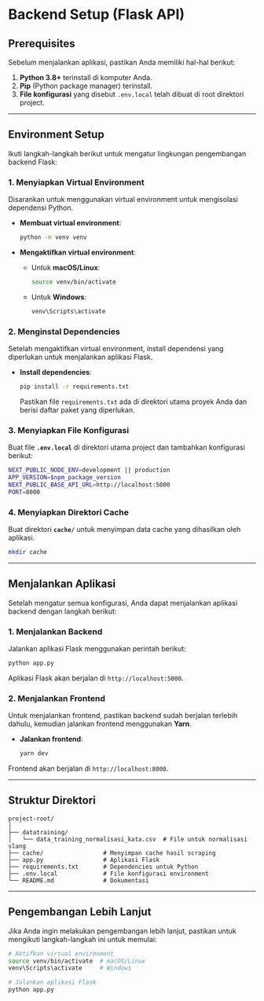 # Backend Setup (Flask API)

## Prerequisites

Sebelum menjalankan aplikasi, pastikan Anda memiliki hal-hal berikut:

1. **Python 3.8+** terinstall di komputer Anda.
2. **Pip** (Python package manager) terinstall.
3. **File konfigurasi** yang disebut `.env.local` telah dibuat di root direktori project.

---

## Environment Setup

Ikuti langkah-langkah berikut untuk mengatur lingkungan pengembangan backend Flask:

### 1. Menyiapkan Virtual Environment

Disarankan untuk menggunakan virtual environment untuk mengisolasi dependensi Python.

- **Membuat virtual environment**:

  ```bash
  python -m venv venv
  ```

- **Mengaktifkan virtual environment**:

  - Untuk **macOS/Linux**:

    ```bash
    source venv/bin/activate
    ```

  - Untuk **Windows**:

    ```bash
    venv\Scripts\activate
    ```

### 2. Menginstal Dependencies

Setelah mengaktifkan virtual environment, install dependensi yang diperlukan untuk menjalankan aplikasi Flask.

- **Install dependencies**:

  ```bash
  pip install -r requirements.txt
  ```

  Pastikan file `requirements.txt` ada di direktori utama proyek Anda dan berisi daftar paket yang diperlukan.

### 3. Menyiapkan File Konfigurasi

Buat file **`.env.local`** di direktori utama project dan tambahkan konfigurasi berikut:

```bash
NEXT_PUBLIC_NODE_ENV=development || production
APP_VERSION=$npm_package_version
NEXT_PUBLIC_BASE_API_URL=http://localhost:5000
PORT=8000
```

### 4. Menyiapkan Direktori Cache

Buat direktori **`cache/`** untuk menyimpan data cache yang dihasilkan oleh aplikasi.

```bash
mkdir cache
```

---

## Menjalankan Aplikasi

Setelah mengatur semua konfigurasi, Anda dapat menjalankan aplikasi backend dengan langkah berikut:

### 1. Menjalankan Backend

Jalankan aplikasi Flask menggunakan perintah berikut:

```bash
python app.py
```

Aplikasi Flask akan berjalan di `http://localhost:5000`.

### 2. Menjalankan Frontend

Untuk menjalankan frontend, pastikan backend sudah berjalan terlebih dahulu, kemudian jalankan frontend menggunakan **Yarn**.

- **Jalankan frontend**:

  ```bash
  yarn dev
  ```

Frontend akan berjalan di `http://localhost:8000`.

---

## Struktur Direktori

```plaintext
project-root/
│
├── datatraining/
│   └── data_training_normalisasi_kata.csv  # File untuk normalisasi slang
├── cache/                 # Menyimpan cache hasil scraping
├── app.py                 # Aplikasi Flask
├── requirements.txt       # Dependencies untuk Python
├── .env.local             # File konfigurasi environment
└── README.md              # Dokumentasi
```

---

## Pengembangan Lebih Lanjut

Jika Anda ingin melakukan pengembangan lebih lanjut, pastikan untuk mengikuti langkah-langkah ini untuk memulai:

```bash
# Aktifkan virtual environment
source venv/bin/activate  # macOS/Linux
venv\Scripts\activate     # Windows

# Jalankan aplikasi Flask
python app.py
```
